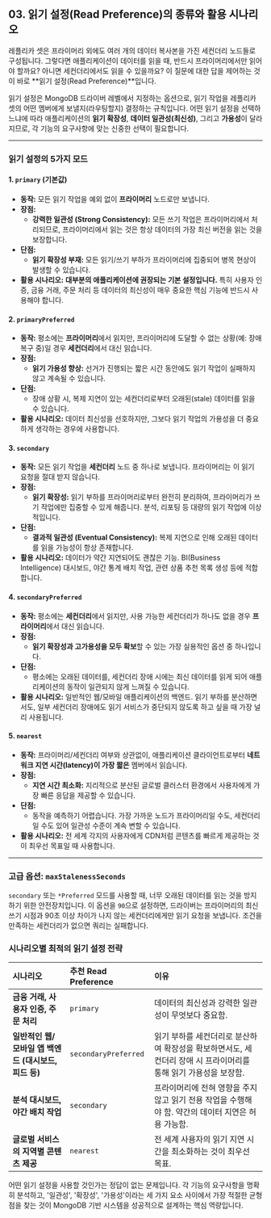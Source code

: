 ## 03. 읽기 설정(Read Preference)의 종류와 활용 시나리오

레플리카 셋은 프라이머리 외에도 여러 개의 데이터 복사본을 가진 세컨더리 노드들로 구성됩니다. 그렇다면 애플리케이션이 데이터를 읽을 때, 반드시 프라이머리에서만 읽어야 할까요? 아니면 세컨더리에서도 읽을 수 있을까요? 이 질문에 대한 답을 제어하는 것이 바로 **읽기 설정(Read Preference)**입니다.

읽기 설정은 MongoDB 드라이버 레벨에서 지정하는 옵션으로, 읽기 작업을 레플리카 셋의 어떤 멤버에게 보낼지(라우팅할지) 결정하는 규칙입니다. 어떤 읽기 설정을 선택하느냐에 따라 애플리케이션의 **읽기 확장성**, **데이터 일관성(최신성)**, 그리고 **가용성**이 달라지므로, 각 기능의 요구사항에 맞는 신중한 선택이 필요합니다.

---

### 읽기 설정의 5가지 모드

#### 1. `primary` (기본값)
* **동작:** 모든 읽기 작업을 예외 없이 **프라이머리** 노드로만 보냅니다.
* **장점:**
    * **강력한 일관성 (Strong Consistency):** 모든 쓰기 작업은 프라이머리에서 처리되므로, 프라이머리에서 읽는 것은 항상 데이터의 가장 최신 버전을 읽는 것을 보장합니다.
* **단점:**
    * **읽기 확장성 부재:** 모든 읽기/쓰기 부하가 프라이머리에 집중되어 병목 현상이 발생할 수 있습니다.
* **활용 시나리오:** **대부분의 애플리케이션에 권장되는 기본 설정입니다.** 특히 사용자 인증, 금융 거래, 주문 처리 등 데이터의 최신성이 매우 중요한 핵심 기능에 반드시 사용해야 합니다.

#### 2. `primaryPreferred`
* **동작:** 평소에는 **프라이머리**에서 읽지만, 프라이머리에 도달할 수 없는 상황(예: 장애 복구 중)일 경우 **세컨더리**에서 대신 읽습니다.
* **장점:**
    * **읽기 가용성 향상:** 선거가 진행되는 짧은 시간 동안에도 읽기 작업이 실패하지 않고 계속될 수 있습니다.
* **단점:**
    * 장애 상황 시, 복제 지연이 있는 세컨더리로부터 오래된(stale) 데이터를 읽을 수 있습니다.
* **활용 시나리오:** 데이터 최신성을 선호하지만, 그보다 읽기 작업의 가용성을 더 중요하게 생각하는 경우에 사용합니다.

#### 3. `secondary`
* **동작:** 모든 읽기 작업을 **세컨더리** 노드 중 하나로 보냅니다. 프라이머리는 이 읽기 요청을 절대 받지 않습니다.
* **장점:**
    * **읽기 확장성:** 읽기 부하를 프라이머리로부터 완전히 분리하여, 프라이머리가 쓰기 작업에만 집중할 수 있게 해줍니다. 분석, 리포팅 등 대량의 읽기 작업에 이상적입니다.
* **단점:**
    * **결과적 일관성 (Eventual Consistency):** 복제 지연으로 인해 오래된 데이터를 읽을 가능성이 항상 존재합니다.
* **활용 시나리오:** 데이터가 약간 지연되어도 괜찮은 기능. BI(Business Intelligence) 대시보드, 야간 통계 배치 작업, 관련 상품 추천 목록 생성 등에 적합합니다.

#### 4. `secondaryPreferred`
* **동작:** 평소에는 **세컨더리**에서 읽지만, 사용 가능한 세컨더리가 하나도 없을 경우 **프라이머리**에서 대신 읽습니다.
* **장점:**
    * **읽기 확장성과 고가용성을 모두 확보**할 수 있는 가장 실용적인 옵션 중 하나입니다.
* **단점:**
    * 평소에는 오래된 데이터를, 세컨더리 장애 시에는 최신 데이터를 읽게 되어 애플리케이션의 동작이 일관되지 않게 느껴질 수 있습니다.
* **활용 시나리오:** 일반적인 웹/모바일 애플리케이션의 백엔드. 읽기 부하를 분산하면서도, 일부 세컨더리 장애에도 읽기 서비스가 중단되지 않도록 하고 싶을 때 가장 널리 사용됩니다.

#### 5. `nearest`
* **동작:** 프라이머리/세컨더리 여부와 상관없이, 애플리케이션 클라이언트로부터 **네트워크 지연 시간(latency)이 가장 짧은** 멤버에서 읽습니다.
* **장점:**
    * **지연 시간 최소화:** 지리적으로 분산된 글로벌 클러스터 환경에서 사용자에게 가장 빠른 응답을 제공할 수 있습니다.
* **단점:**
    * 동작을 예측하기 어렵습니다. 가장 가까운 노드가 프라이머리일 수도, 세컨더리일 수도 있어 일관성 수준이 계속 변할 수 있습니다.
* **활용 시나리오:** 전 세계 각지의 사용자에게 CDN처럼 콘텐츠를 빠르게 제공하는 것이 최우선 목표일 때 사용합니다.

---

### 고급 옵션: `maxStalenessSeconds`

`secondary` 또는 `*Preferred` 모드를 사용할 때, 너무 오래된 데이터를 읽는 것을 방지하기 위한 안전장치입니다. 이 옵션을 `90`으로 설정하면, 드라이버는 프라이머리의 최신 쓰기 시점과 90초 이상 차이가 나지 않는 세컨더리에게만 읽기 요청을 보냅니다. 조건을 만족하는 세컨더리가 없으면 쿼리는 실패합니다.

### 시나리오별 최적의 읽기 설정 전략

| 시나리오 | 추천 Read Preference | 이유 |
| :--- | :--- | :--- |
| **금융 거래, 사용자 인증, 주문 처리** | `primary` | 데이터의 최신성과 강력한 일관성이 무엇보다 중요함. |
| **일반적인 웹/모바일 앱 백엔드 (대시보드, 피드 등)** | `secondaryPreferred` | 읽기 부하를 세컨더리로 분산하여 확장성을 확보하면서도, 세컨더리 장애 시 프라이머리를 통해 읽기 가용성을 보장함. |
| **분석 대시보드, 야간 배치 작업** | `secondary` | 프라이머리에 전혀 영향을 주지 않고 읽기 전용 작업을 수행해야 함. 약간의 데이터 지연은 허용 가능함. |
| **글로벌 서비스의 지역별 콘텐츠 제공** | `nearest` | 전 세계 사용자의 읽기 지연 시간을 최소화하는 것이 최우선 목표. |

어떤 읽기 설정을 사용할 것인가는 정답이 없는 문제입니다. 각 기능의 요구사항을 명확히 분석하고, '일관성', '확장성', '가용성'이라는 세 가지 요소 사이에서 가장 적절한 균형점을 찾는 것이 MongoDB 기반 시스템을 성공적으로 설계하는 핵심 역량입니다.